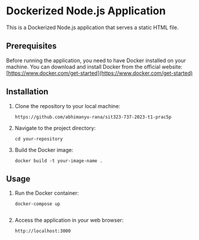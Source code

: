# Dockerized Node.js Application

This is a Dockerized Node.js application that serves a static HTML file.

## Prerequisites

Before running the application, you need to have Docker installed on your machine. You can download and install Docker from the official website: [https://www.docker.com/get-started](https://www.docker.com/get-started)

## Installation

1. Clone the repository to your local machine:

   ```
   https://github.com/abhimanyu-rana/sit323-737-2023-t1-prac5p
   ```
2. Navigate to the project directory:

   ```
   cd your-repository
   ```
3. Build the Docker image:

   ```
   docker build -t your-image-name .
   ```

## Usage

1. Run the Docker container:

   ```
   docker-compose up


   ```
2. Access the application in your web browser:

   ```
   http://localhost:3000
   ```
